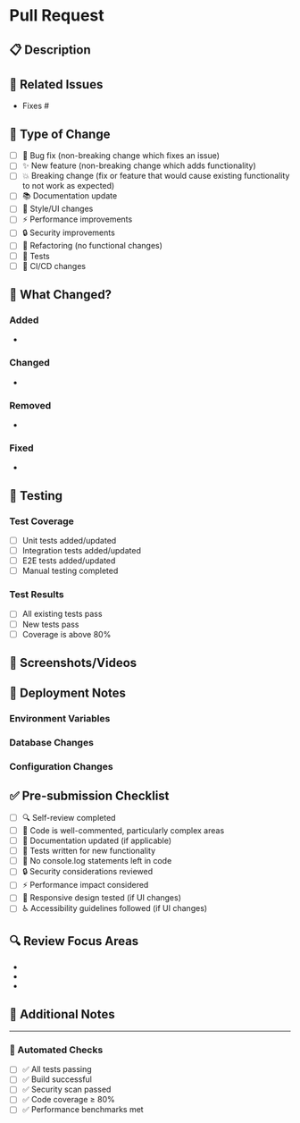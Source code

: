 # Pull Request

## 📋 Description
<!-- Provide a brief description of the changes in this PR -->

## 🔗 Related Issues
<!-- Link to any related issues using "Fixes #123" or "Closes #123" -->
- Fixes #

## 🧪 Type of Change
<!-- Mark with an `x` all that apply -->
- [ ] 🐛 Bug fix (non-breaking change which fixes an issue)
- [ ] ✨ New feature (non-breaking change which adds functionality)
- [ ] 💥 Breaking change (fix or feature that would cause existing functionality to not work as expected)
- [ ] 📚 Documentation update
- [ ] 🎨 Style/UI changes
- [ ] ⚡ Performance improvements
- [ ] 🔒 Security improvements
- [ ] 🔧 Refactoring (no functional changes)
- [ ] 🧪 Tests
- [ ] 👷 CI/CD changes

## 🚀 What Changed?
<!-- Describe the changes made in this PR -->

### Added
- 

### Changed
- 

### Removed
- 

### Fixed
- 

## 🧪 Testing
<!-- Describe how you tested your changes -->

### Test Coverage
- [ ] Unit tests added/updated
- [ ] Integration tests added/updated  
- [ ] E2E tests added/updated
- [ ] Manual testing completed

### Test Results
- [ ] All existing tests pass
- [ ] New tests pass
- [ ] Coverage is above 80%

## 📸 Screenshots/Videos
<!-- If applicable, add screenshots or videos to help explain your changes -->

## 🏁 Deployment Notes
<!-- Any special deployment considerations -->

### Environment Variables
<!-- List any new environment variables needed -->

### Database Changes
<!-- Describe any database migrations or schema changes -->

### Configuration Changes
<!-- List any configuration file changes -->

## ✅ Pre-submission Checklist
<!-- Check all that apply -->
- [ ] 🔍 Self-review completed
- [ ] 💬 Code is well-commented, particularly complex areas
- [ ] 📝 Documentation updated (if applicable)
- [ ] 🧪 Tests written for new functionality
- [ ] 🚨 No console.log statements left in code
- [ ] 🔒 Security considerations reviewed
- [ ] ⚡ Performance impact considered
- [ ] 📱 Responsive design tested (if UI changes)
- [ ] ♿ Accessibility guidelines followed (if UI changes)

## 🔍 Review Focus Areas
<!-- Highlight areas that need special attention during review -->
- 
- 
- 

## 📝 Additional Notes
<!-- Any additional information for reviewers -->

---

### 🤖 Automated Checks
<!-- These will be automatically updated by GitHub Actions -->
- [ ] ✅ All tests passing
- [ ] ✅ Build successful
- [ ] ✅ Security scan passed
- [ ] ✅ Code coverage ≥ 80%
- [ ] ✅ Performance benchmarks met